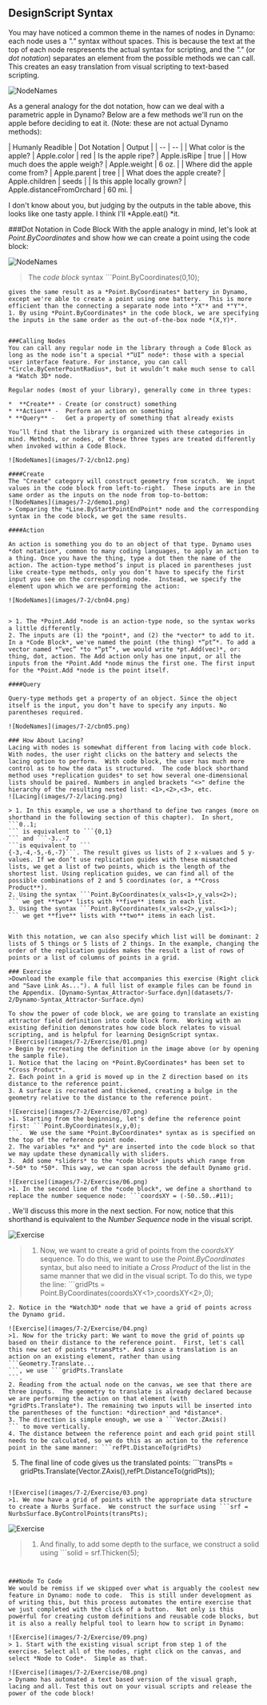 ## DesignScript Syntax
You may have noticed a common theme in the names of nodes in Dynamo: each node uses a *"."* syntax without spaces.  This is because the text at the top of each node respresents the actual syntax for scripting, and the *"."* (or *dot notation*) separates an element from the possible methods we can call.  This creates an easy translation from visual scripting to text-based scripting.

![NodeNames](images/7-2/apple.jpg)

As a general analogy for the dot notation, how can we deal with a parametric apple in Dynamo? Below are a few methods we'll run on the apple before deciding to eat it. (Note: these are not actual Dynamo methods):

| Humanly Readible | Dot Notation | Output |
| -- | -- |
| What color is the apple? | Apple.color | red
| Is the apple ripe? | Apple.isRipe | true |
| How much does the apple weigh? | Apple.weight | 6 oz. |
| Where did the apple come from? | Apple.parent | tree |
| What does the apple create? | Apple.children | seeds |
| Is this apple locally grown? | Apple.distanceFromOrchard | 60 mi. |

I don't know about you, but judging by the outputs in the table above, this looks like one tasty apple.  I think I'll *Apple.eat() *it.

###Dot Notation in Code Block
With the apple analogy in mind, let's look at *Point.ByCoordinates* and show how we can create a point using the code block:

![NodeNames](images/7-2/cbn02.png)
> The *code block* syntax ```Point.ByCoordinates(0,10);
```
gives the same result as a *Point.ByCoordinates* battery in Dynamo, except we're able to create a point using one battery.  This is more efficient than the connecting a separate node into *"X"* and *"Y"*.
1. By using *Point.ByCoordinates* in the code block, we are specifying the inputs in the same order as the out-of-the-box node *(X,Y)*.


###Calling Nodes
You can call any regular node in the library through a Code Block as long as the node isn’t a special *“UI” node*: those with a special user interface feature. For instance, you can call *Circle.ByCenterPointRadius*, but it wouldn’t make much sense to call a *Watch 3D* node.

Regular nodes (most of your library), generally come in three types:

*  **Create** -	Create (or construct) something
* **Action** -	Perform an action on something
* **Query** -	Get a property of something that already exists

You’ll find that the library is organized with these categories in mind. Methods, or nodes, of these three types are treated differently when invoked within a Code Block.

![NodeNames](images/7-2/cbn12.png)

####Create
The "Create" category will construct geometry from scratch.  We input values in the code block from left-to-right.  These inputs are in the same order as the inputs on the node from top-to-bottom:
![NodeNames](images/7-2/demo1.png)
> Comparing the *Line.ByStartPointEndPoint* node and the corresponding syntax in the code block, we get the same results.

####Action

An action is something you do to an object of that type. Dynamo uses *dot notation*, common to many coding languages, to apply an action to a thing. Once you have the thing, type a dot then the name of the action. The action-type method’s input is placed in parentheses just like create-type methods, only you don’t have to specify the first input you see on the corresponding node.  Instead, we specify the element upon which we are performing the action:

![NodeNames](images/7-2/cbn04.png)


> 1. The *Point.Add *node is an action-type node, so the syntax works a little differently.
2. The inputs are (1) the *point*, and (2) the *vector* to add to it. In a *Code Block*, we've named the point (the thing) *“pt”*. To add a vector named *“vec” *to *“pt”*, we would write *pt.Add(vec)*, or: thing, dot, action. The Add action only has one input, or all the inputs from the *Point.Add *node minus the first one. The first input for the *Point.Add *node is the point itself.

####Query

Query-type methods get a property of an object. Since the object itself is the input, you don’t have to specify any inputs. No parentheses required.

![NodeNames](images/7-2/cbn05.png)

### How About Lacing?
Lacing with nodes is somewhat different from lacing with code block.  With nodes, the user right clicks on the battery and selects the lacing option to perform.  With code block, the user has much more control as to how the data is structured.  The code block shorthand method uses *replication guides* to set how several one-dimensional lists should be paired. Numbers in angled brackets "<>" define the hierarchy of the resulting nested list: <1>,<2>,<3>, etc.
![Lacing](images/7-2/lacing.png)

> 1. In this example, we use a shorthand to define two ranges (more on shorthand in the following section of this chapter).  In short, ```0..1;
``` is equivalent to ```{0,1}
``` and ```-3..-7
```is equivalent to ```
{-3,-4,-5,-6,-7}```. The result gives us lists of 2 x-values and 5 y-values. If we don’t use replication guides with these mismatched lists, we get a list of two points, which is the length of the shortest list. Using replication guides, we can find all of the possible combinations of 2 and 5 coordinates (or, a **Cross Product**).
2. Using the syntax ```Point.ByCoordinates(x_vals<1>,y_vals<2>);
``` we get **two** lists with **five** items in each list.
3. Using the syntax ```Point.ByCoordinates(x_vals<2>,y_vals<1>);
``` we get **five** lists with **two** items in each list.


With this notation, we can also specify which list will be dominant: 2 lists of 5 things or 5 lists of 2 things. In the example, changing the order of the replication guides makes the result a list of rows of points or a list of columns of points in a grid.

### Exercise
>Download the example file that accompanies this exercise (Right click and "Save Link As..."). A full list of example files can be found in the Appendix. [Dynamo-Syntax_Attractor-Surface.dyn](datasets/7-2/Dynamo-Syntax_Attractor-Surface.dyn)

To show the power of code block, we are going to translate an existing attractor field definition into code block form.  Working with an existing definition demonstrates how code block relates to visual scripting, and is helpful for learning DesignScript syntax.
![Exercise](images/7-2/Exercise/01.png)
> Begin by recreating the definition in the image above (or by opening the sample file).
1. Notice that the lacing on *Point.ByCoordinates* has been set to *Cross Product*.
2. Each point in a grid is moved up in the Z direction based on its distance to the reference point.
3. A surface is recreated and thickened, creating a bulge in the geometry relative to the distance to the reference point.

![Exercise](images/7-2/Exercise/07.png)
>1. Starting from the beginning, let's define the reference point first: ```Point.ByCoordinates(x,y,0);
```.  We use the same *Point.ByCoordinates* syntax as is specified on the top of the reference point node.
2. The variables *x* and *y* are inserted into the code block so that we may update these dynamically with sliders.
3.  Add some *sliders* to the *code block* inputs which range from *-50* to *50*. This way, we can span across the default Dynamo grid.

![Exercise](images/7-2/Exercise/06.png)
>1. In the second line of the *code block*, we define a shorthand to replace the number sequence node: ```coordsXY = (-50..50..#11);
```
.  We'll discuss this more in the next section.  For now, notice that this shorthand is equivalent to the *Number Sequence* node in the visual script.

![Exercise](images/7-2/Exercise/05.png)
>1. Now, we want to create a grid of points from the *coordsXY* sequence.  To do this, we want to use the *Point.ByCoordinates* syntax, but also need to initiate a *Cross Product* of the list in the same manner that we did in the visual script.  To do this, we type the line: ```gridPts = Point.ByCoordinates(coordsXY<1>,coordsXY<2>,0);
```.  The angled brackets denote the cross product reference.
2. Notice in the *Watch3D* node that we have a grid of points across the Dynamo grid.

![Exercise](images/7-2/Exercise/04.png)
>1. Now for the tricky part: We want to move the grid of points up based on their distance to the reference point.  First, let's call this new set of points *transPts*. And since a translation is an action on an existing element, rather than using ```Geometry.Translate...
```, we use ```gridPts.Translate
```.
2. Reading from the actual node on the canvas, we see that there are three inputs.  The geometry to translate is already declared because we are performing the action on that element (with *gridPts.Translate*). The remaining two inputs will be inserted into the parentheses of the function: *direction* and *distance*.
3. The direction is simple enough, we use a ```Vector.ZAxis()
``` to move vertically.
4. The distance between the reference point and each grid point still needs to be calculated, so we do this as an action to the reference point in the same manner: ```refPt.DistanceTo(gridPts)
```
5. The final line of code gives us the translated points: ```transPts = gridPts.Translate(Vector.ZAxis(),refPt.DistanceTo(gridPts));
```

![Exercise](images/7-2/Exercise/03.png)
>1. We now have a grid of points with the appropriate data structure to create a Nurbs Surface.  We construct the surface using ```srf = NurbsSurface.ByControlPoints(transPts);
```


![Exercise](images/7-2/Exercise/02.png)
>1. And finally, to add some depth to the surface, we construct a solid using ```solid = srf.Thicken(5);
``` In this case we thickened the surface by 5 units in the code, but we could always declare this as a variable (calling it *thickness* for example) and then control that value with a slider.


###Node To Code
We would be remiss if we skipped over what is arguably the coolest new feature in Dynamo: node to code.  This is still under development as of writing this, but this process automates the entire exercise that we just completed with the click of a button.  Not only is this powerful for creating custom definitions and reusable code blocks, but it is also a really helpful tool to learn how to script in Dynamo:

![Exercise](images/7-2/Exercise/09.png)
> 1. Start with the existing visual script from step 1 of the exercise. Select all of the nodes, right click on the canvas, and select *Node to Code*.  Simple as that.

![Exercise](images/7-2/Exercise/08.png)
> Dynamo has automated a text based version of the visual graph, lacing and all. Test this out on your visual scripts and release the power of the code block!

